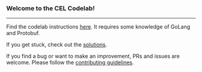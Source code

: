 ### Welcome to the CEL Codelab!

---

Find the codelab instructions [here](https://codelabs.developers.google.com/codelabs/cel-go/#0). It requires some knowledge of GoLang and Protobuf.

If you get stuck, check out the [solutions](https://github.com/authzed/cel-go/blob/master/codelab/solution/codelab.go).

If you find a bug or want to make an improvement, PRs and issues are welcome. Please follow the [contributing guidelines](https://github.com/authzed/cel-go/blob/master/CONTRIBUTING.md).
